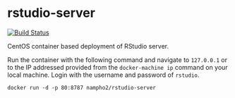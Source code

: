# rstudio-server

[![Build Status](https://travis-ci.org/nampho2/rstudio-server.svg?branch=master)](https://travis-ci.org/nampho2/rstudio-server)

CentOS container based deployment of RStudio server.

Run the container with the following command and navigate to `127.0.0.1` or to the IP addressed provided from the `docker-machine ip` command on your local machine. Login with the username and password of `rstudio`.
```
docker run -d -p 80:8787 nampho2/rstudio-server
```
